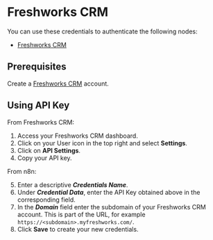 # Freshworks CRM

You can use these credentials to authenticate the following nodes:

- [Freshworks CRM](/integrations/nodes/n8n-nodes-base.freshworksCrm/)

## Prerequisites

Create a [Freshworks CRM](https://www.freshworks.com/freshsales-crm/) account.

## Using API Key

From Freshworks CRM:

1. Access your Freshworks CRM dashboard.
2. Click on your User icon in the top right and select **Settings**.
3. Click on **API Settings**.
4. Copy your API key.

From n8n:

5. Enter a descriptive ***Credentials Name***.
6. Under ***Credential Data***, enter the API Key obtained above in the corresponding field.
7. In the ***Domain*** field enter the subdomain of your Freshworks CRM account. This is part of the URL, for example `https://<subdomain>.myfreshworks.com/`.
8. Click **Save** to create your new credentials.
